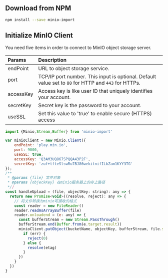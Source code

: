 

## Download from NPM

```sh
npm install --save minio-import
```



## Initialize MinIO Client

You need five items in order to connect to MinIO object storage server.


| Params     | Description |
| :------- | :------------ |
| endPoint	 | URL to object storage service. |
|port| TCP/IP port number. This input is optional. Default value set to ``80`` for HTTP and ``443`` for HTTPs.|
| accessKey | Access key is like user ID that uniquely identifies your account.   |
| secretKey	| Secret key is the password to your account.    |
|useSSL |Set this value to 'true' to enable secure (HTTPS) access |


```js
import {Minio,Stream,Buffer} from 'minio-import'

var minioClient = new Minio.Client({
    endPoint: 'play.min.io',
    port: 9000,
    useSSL: true,
    accessKey: 'Q3AM3UQ867SPQQA43P2F',
    secretKey: 'zuf+tfteSlswRu7BJ86wekitnifILbZam1KYY3TG'
});
/**
 * @params {file} 文件对象
 * @params {objeckKey} 在minio服务器上的存上路径
 *//
const handleUpload = (file, objectKey: string): any => {
  return new Promise<void>((resolve, reject): any => {
    // 将文件转换为minio可接收的格式
    const reader = new FileReader()
    reader.readAsArrayBuffer(file)
    reader.onloadend = (e: any) => {
      const bufferStream = new Stream.PassThrough()
      bufferStream.end(Buffer.from(e.target.result))
      minioClient.putObject(bucketName, objectKey, bufferStream, file.size, (err, etag) => {
        if (err) {
          reject(0)
        } else {
          resolve(etag)
        }
      })
    }
  })
}
```

